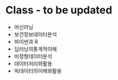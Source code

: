 # Class - to be updated

* 머신러닝
* 보건정보데이터분석
* 파이썬과 R
* 딥러닝의통계적이해
* 비정형데이터분석
* 데이터처리와활용
* 빅데이터의이해와활용
